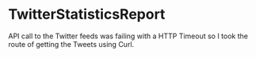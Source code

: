 # TwitterStatisticsReport

API call to the Twitter feeds was failing with a HTTP Timeout so I took the route of getting the Tweets using Curl. 
